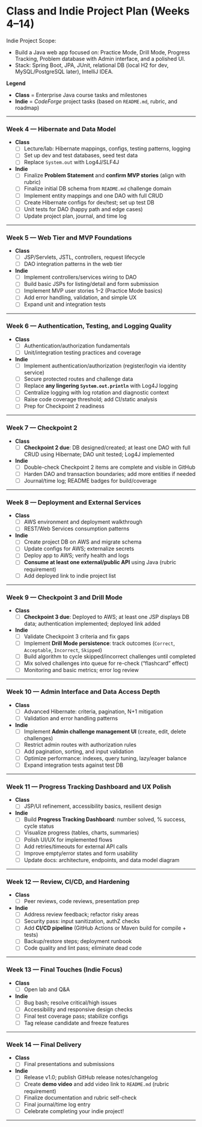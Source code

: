 # Class and Indie Project Plan (Weeks 4–14)

Indie Project Scope:
- Build a Java web app focused on: Practice Mode, Drill Mode, Progress Tracking, Problem database with Admin interface, and a polished UI.
- Stack: Spring Boot, JPA, JUnit, relational DB (local H2 for dev, MySQL/PostgreSQL later), IntelliJ IDEA.

**Legend**
- **Class** = Enterprise Java course tasks and milestones
- **Indie** = *CodeForge* project tasks (based on `README.md`, rubric, and roadmap)

---

### Week 4 — Hibernate and Data Model
- **Class**
  - [ ] Lecture/lab: Hibernate mappings, configs, testing patterns, logging
  - [ ] Set up dev and test databases, seed test data
  - [ ] Replace `System.out` with Log4J/SLF4J
- **Indie**
  - [ ] Finalize **Problem Statement** and **confirm MVP stories** (align with rubric)
  - [ ] Finalize initial DB schema from `README.md` challenge domain
  - [ ] Implement entity mappings and one DAO with full CRUD
  - [ ] Create Hibernate configs for dev/test; set up test DB
  - [ ] Unit tests for DAO (happy path and edge cases)
  - [ ] Update project plan, journal, and time log

---

### Week 5 — Web Tier and MVP Foundations
- **Class**
  - [ ] JSP/Servlets, JSTL, controllers, request lifecycle
  - [ ] DAO integration patterns in the web tier
- **Indie**
  - [ ] Implement controllers/services wiring to DAO
  - [ ] Build basic JSPs for listing/detail and form submission
  - [ ] Implement MVP user stories 1–2 (Practice Mode basics)
  - [ ] Add error handling, validation, and simple UX
  - [ ] Expand unit and integration tests

---

### Week 6 — Authentication, Testing, and Logging Quality
- **Class**
  - [ ] Authentication/authorization fundamentals
  - [ ] Unit/integration testing practices and coverage
- **Indie**
  - [ ] Implement authentication/authorization (register/login via identity service)
  - [ ] Secure protected routes and challenge data
  - [ ] Replace **any lingering `System.out.println`** with Log4J logging
  - [ ] Centralize logging with log rotation and diagnostic context
  - [ ] Raise code coverage threshold; add CI/static analysis
  - [ ] Prep for Checkpoint 2 readiness

---

### Week 7 — Checkpoint 2
- **Class**
  - [ ] **Checkpoint 2 due**: DB designed/created; at least one DAO with full CRUD using Hibernate; DAO unit tested; Log4J implemented
- **Indie**
  - [ ] Double-check Checkpoint 2 items are complete and visible in GitHub
  - [ ] Harden DAO and transaction boundaries; add more entities if needed
  - [ ] Journal/time log; README badges for build/coverage

---

### Week 8 — Deployment and External Services
- **Class**
  - [ ] AWS environment and deployment walkthrough
  - [ ] REST/Web Services consumption patterns
- **Indie**
  - [ ] Create project DB on AWS and migrate schema
  - [ ] Update configs for AWS; externalize secrets
  - [ ] Deploy app to AWS; verify health and logs
  - [ ] **Consume at least one external/public API** using Java (rubric requirement)
  - [ ] Add deployed link to indie project list

---

### Week 9 — Checkpoint 3 and Drill Mode
- **Class**
  - [ ] **Checkpoint 3 due**: Deployed to AWS; at least one JSP displays DB data; authentication implemented; deployed link added
- **Indie**
  - [ ] Validate Checkpoint 3 criteria and fix gaps
  - [ ] Implement **Drill Mode persistence**: track outcomes (`Correct`, `Acceptable`, `Incorrect`, `Skipped`)
  - [ ] Build algorithm to cycle skipped/incorrect challenges until completed
  - [ ] Mix solved challenges into queue for re-check (“flashcard” effect)
  - [ ] Monitoring and basic metrics; error log review

---

### Week 10 — Admin Interface and Data Access Depth
- **Class**
  - [ ] Advanced Hibernate: criteria, pagination, N+1 mitigation
  - [ ] Validation and error handling patterns
- **Indie**
  - [ ] Implement **Admin challenge management UI** (create, edit, delete challenges)
  - [ ] Restrict admin routes with authorization rules
  - [ ] Add pagination, sorting, and input validation
  - [ ] Optimize performance: indexes, query tuning, lazy/eager balance
  - [ ] Expand integration tests against test DB

---

### Week 11 — Progress Tracking Dashboard and UX Polish
- **Class**
  - [ ] JSP/UI refinement, accessibility basics, resilient design
- **Indie**
  - [ ] Build **Progress Tracking Dashboard**: number solved, % success, cycle status
  - [ ] Visualize progress (tables, charts, summaries)
  - [ ] Polish UI/UX for implemented flows
  - [ ] Add retries/timeouts for external API calls
  - [ ] Improve empty/error states and form usability
  - [ ] Update docs: architecture, endpoints, and data model diagram

---

### Week 12 — Review, CI/CD, and Hardening
- **Class**
  - [ ] Peer reviews, code reviews, presentation prep
- **Indie**
  - [ ] Address review feedback; refactor risky areas
  - [ ] Security pass: input sanitization, authZ checks
  - [ ] Add **CI/CD pipeline** (GitHub Actions or Maven build for compile + tests)
  - [ ] Backup/restore steps; deployment runbook
  - [ ] Code quality and lint pass; eliminate dead code

---

### Week 13 — Final Touches (Indie Focus)
- **Class**
  - [ ] Open lab and Q&A
- **Indie**
  - [ ] Bug bash; resolve critical/high issues
  - [ ] Accessibility and responsive design checks
  - [ ] Final test coverage pass; stabilize configs
  - [ ] Tag release candidate and freeze features

---

### Week 14 — Final Delivery
- **Class**
  - [ ] Final presentations and submissions
- **Indie**
  - [ ] Release v1.0; publish GitHub release notes/changelog
  - [ ] Create **demo video** and add video link to `README.md` (rubric requirement)
  - [ ] Finalize documentation and rubric self-check
  - [ ] Final journal/time log entry
  - [ ] Celebrate completing your indie project!

---